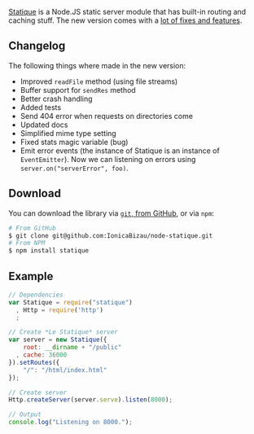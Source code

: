 [Statique](https://github.com/IonicaBizau/node-statique) is a Node.JS static server module that has built-in routing and caching stuff.  The new version comes with a [lot of fixes and features](https://github.com/IonicaBizau/node-statique/pull/21).

## Changelog

The following things where made in the new version:

 - Improved `readFile` method (using file streams)
 - Buffer support for `sendRes` method
 - Better crash handling
 - Added tests
 - Send 404 error when requests on directories come
 - Updated docs
 - Simplified mime type setting
 - Fixed stats magic variable (bug)
 - Emit error events (the instance of Statique is an instance of `EventEmitter`). Now we can listening on errors using `server.on("serverError", foo)`.


## Download

You can download the library via [`git`, from GitHub](https://github.com/IonicaBizau/node-statique), or via `npm`:

```sh
# From GitHub
$ git clone git@github.com:IonicaBizau/node-statique.git
# From NPM
$ npm install statique
```

## Example

```js
// Dependencies
var Statique = require("statique")
  , Http = require('http')
  ;

// Create *Le Statique* server
var server = new Statique({
    root: __dirname + "/public"
  , cache: 36000
}).setRoutes({
    "/": "/html/index.html"
});

// Create server
Http.createServer(server.serve).listen(8000);

// Output
console.log("Listening on 8000.");
```
